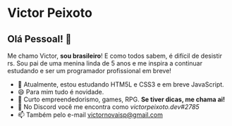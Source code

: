# Victor Peixoto
## Olá Pessoal! 👋

<!--
**victorpeixoto/victorpeixoto** is a ✨ _special_ ✨ repository because its `README.md` (this file) appears on your GitHub profile. -->

Me chamo Victor, **sou brasileiro**! E como todos sabem, é difícil de desistir rs.
Sou pai de uma menina linda de 5 anos e me inspira a continuar estudando e ser um programador profissional em breve!
- 🌱 Atualmente, estou estudando HTM5L e CSS3 e em breve JavaScript.
- 😄 Para mim tudo é novidade.
- 💬 Curto empreendedorismo, games, RPG. **Se tiver dicas, me chama ai!**
- :iphone: No Discord você me encontra como *victorpeixoto.dev#2785*
- 📫 Também pelo e-mail victornovaisp@gmail.com
